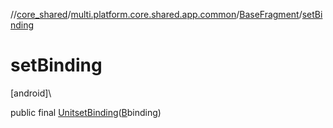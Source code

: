 //[core_shared](../../../index.md)/[multi.platform.core.shared.app.common](../index.md)/[BaseFragment](index.md)/[setBinding](set-binding.md)

# setBinding

[android]\

public final [Unit](https://kotlinlang.org/api/latest/jvm/stdlib/kotlin/-unit/index.html)[setBinding](set-binding.md)([B](index.md)binding)
